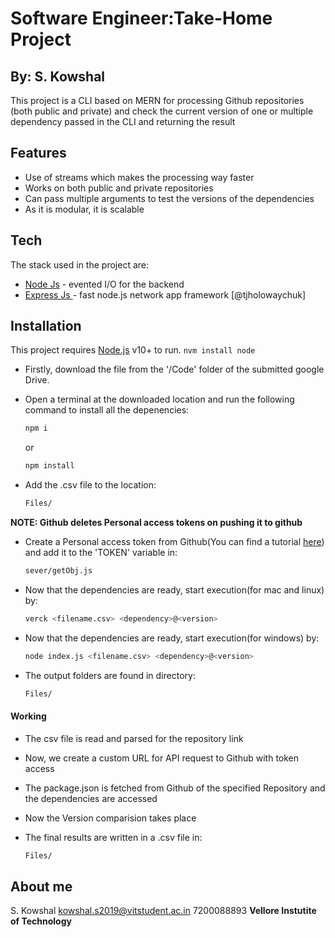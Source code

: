 # Software Engineer:Take-Home Project
## By: S. Kowshal





This project is a CLI based on MERN for processing Github repositories (both public and private) and check the current version of one or multiple dependency passed in the CLI and returning the result


## Features

- Use of streams which makes the processing way faster
- Works on both public and private repositories
- Can pass multiple arguments to test the versions of the dependencies
- As it is modular, it is scalable



## Tech

The stack used in the project are:

- [Node Js](https://nodejs.org/en/) - evented I/O for the backend
- [Express Js ](https://expressjs.com/) - fast node.js network app framework [@tjholowaychuk]



## Installation

This project requires [Node.js](https://nodejs.org/) v10+ to run.
    ```
    nvm install node
    ```
- Firstly, download the file from the '/Code' folder of the submitted google Drive.

- Open a terminal at the downloaded location and run the following command to install all the depenencies:

    ```sh
    npm i
    ```
    or 
    ```sh
    npm install
    ```
- Add the .csv file to the location:
    ```sh
    Files/
    ```
**NOTE: Github deletes Personal access tokens on pushing it to github**
- Create a Personal access token from Github(You can find a tutorial [here](https://youtu.be/SzrETQdGzBM)) and add it to the 'TOKEN' variable in:
    ```sh
    sever/getObj.js
    ```    
- Now that the dependencies are ready, start execution(for mac and linux) by:
    ```sh
    verck <filename.csv> <dependency>@<version>
    ```
- Now that the dependencies are ready, start execution(for windows) by:
    ```sh
    node index.js <filename.csv> <dependency>@<version>
    ```
- The output folders are found in directory:
    ```sh
    Files/
    ```

#### Working

- The csv file is read and parsed for the repository link
- Now, we create a custom URL for API request to Github with token access
- The package.json is fetched from Github of the specified Repository and the dependencies are accessed
- Now the Version comparision takes place
- The final results are written in a .csv file in:

    ```sh
    Files/
    ```

## About me

S. Kowshal
kowshal.s2019@vitstudent.ac.in
7200088893
**Vellore Instutite of Technology**


